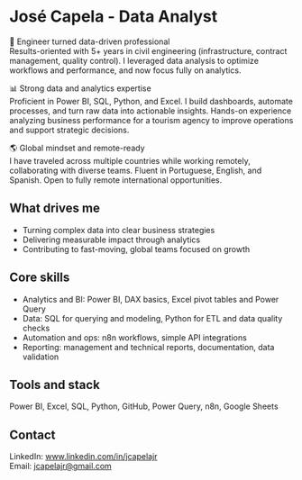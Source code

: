 # José Capela - Data Analyst

💼 Engineer turned data-driven professional  
Results-oriented with 5+ years in civil engineering (infrastructure, contract management, quality control). I leveraged data analysis to optimize workflows and performance, and now focus fully on analytics.

📊 Strong data and analytics expertise  
Proficient in Power BI, SQL, Python, and Excel. I build dashboards, automate processes, and turn raw data into actionable insights. Hands-on experience analyzing business performance for a tourism agency to improve operations and support strategic decisions.

🌎 Global mindset and remote-ready  
I have traveled across multiple countries while working remotely, collaborating with diverse teams. Fluent in Portuguese, English, and Spanish. Open to fully remote international opportunities.

## What drives me
- Turning complex data into clear business strategies  
- Delivering measurable impact through analytics  
- Contributing to fast-moving, global teams focused on growth

## Core skills
- Analytics and BI: Power BI, DAX basics, Excel pivot tables and Power Query  
- Data: SQL for querying and modeling, Python for ETL and data quality checks  
- Automation and ops: n8n workflows, simple API integrations  
- Reporting: management and technical reports, documentation, data validation

## Tools and stack
Power BI, Excel, SQL, Python, GitHub, Power Query, n8n, Google Sheets

## Contact
LinkedIn: www.linkedin.com/in/jcapelajr  
Email: jcapelajr@gmail.com
